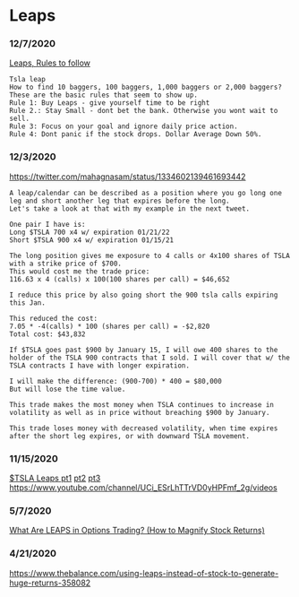 # Leaps


### 12/7/2020
[Leaps, Rules to follow](https://www.youtube.com/watch?v=MWPrEd3Tdso)
```
Tsla leap
How to find 10 baggers, 100 baggers, 1,000 baggers or 2,000 baggers?
These are the basic rules that seem to show up.
Rule 1: Buy Leaps - give yourself time to be right
Rule 2.: Stay Small - dont bet the bank. Otherwise you wont wait to sell.
Rule 3: Focus on your goal and ignore daily price action.
Rule 4: Dont panic if the stock drops. Dollar Average Down 50%.
```


### 12/3/2020
https://twitter.com/mahagnasam/status/1334602139461693442
```
A leap/calendar can be described as a position where you go long one leg and short another leg that expires before the long.
Let's take a look at that with my example in the next tweet.

One pair I have is:
Long $TSLA 700 x4 w/ expiration 01/21/22
Short $TSLA 900 x4 w/ expiration 01/15/21

The long position gives me exposure to 4 calls or 4x100 shares of TSLA with a strike price of $700.
This would cost me the trade price:
116.63 x 4 (calls) x 100(100 shares per call) = $46,652

I reduce this price by also going short the 900 tsla calls expiring this Jan.

This reduced the cost:
7.05 * -4(calls) * 100 (shares per call) = -$2,820
Total cost: $43,832

If $TSLA goes past $900 by January 15, I will owe 400 shares to the holder of the TSLA 900 contracts that I sold. I will cover that w/ the TSLA contracts I have with longer expiration.

I will make the difference: (900-700) * 400 = $80,000
But will lose the time value.

This trade makes the most money when TSLA continues to increase in volatility as well as in price without breaching $900 by January.

This trade loses money with decreased volatility, when time expires after the short leg expires, or with downward TSLA movement.
```


### 11/15/2020
[$TSLA Leaps pt1](https://www.youtube.com/watch?v=0iemJRRaA18)
[pt2](https://www.youtube.com/watch?v=O0WbbDve4a8)
[pt3](https://www.youtube.com/watch?v=buFA_aW3-0o)
https://www.youtube.com/channel/UCi_ESrLhTTrVD0yHPFmf_2g/videos


### 5/7/2020
[What Are LEAPS in Options Trading? (How to Magnify Stock Returns)](https://www.youtube.com/watch?v=_72NBuq6TOg)


### 4/21/2020
https://www.thebalance.com/using-leaps-instead-of-stock-to-generate-huge-returns-358082
